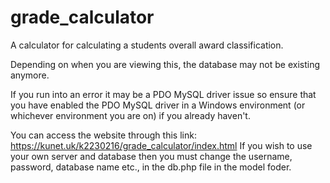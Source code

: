 # grade_calculator
A calculator for calculating a students overall award classification.

Depending on when you are viewing this, the database may not be existing anymore.

If you run into an error it may be a PDO MySQL driver issue so ensure that you have enabled the PDO MySQL driver in a Windows environment (or whichever environment you are on) if you already haven't.

You can access the website through this link: https://kunet.uk/k2230216/grade_calculator/index.html
If you wish to use your own server and database then you must change the username, password, database name etc., in the db.php file in the model foder.
